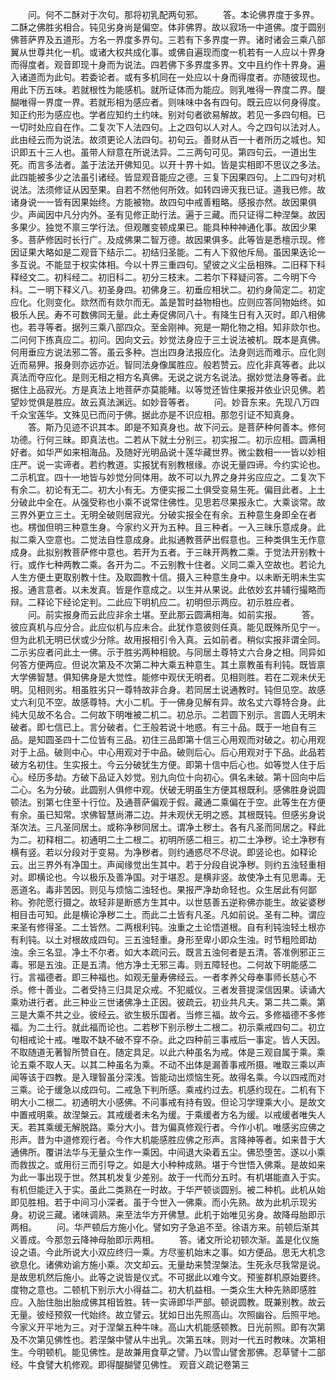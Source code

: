 <!-- { "loadSidebar": true } -->
　　问。何不二酥对于次句。那将初乳配两句邪。
　　答。本论佛界度于多界。二酥之佛胜劣相合。钝见劣身尚是偏空。体非佛界。故以寂场一中道佛。度于圆别佛菩萨界及五道形。方名一界度多界句。三若有下多界度一界。诸时诸会三乘八部翼从世尊共化一机。或诸大权共成化事。或佛自遍现而度一机若有一人应以十界身而得度者。观音即现十身而为说法。四若佛下多界度多界。文中且约作十界身。遍入诸道而为此句。若委论者。或有多机同在一处应以十身而得度者。亦随彼现也。用此下历五味。若就根性为能感机。就所证体而为能应。则乳唯得一界度二界。醍醐唯得一界度一界。若就形相为感应者。则味味中各有四句。既云应以何身得度。知正约形为感应也。学者应知约土约味。别对句者欲易解故。若见一多四句相。已一切时处应自在作。二复次下人法四句。上之四句以人对人。今之四句以法对人。此由经云而为说法。故须更论人法四句。初句云。善财从百一十者所历之城也。知识即五十三人也。虽带人辩意在所说法异。二三两句可见。第四句云。一道出生死。而言多法者。盖于法法开佛知见。以开十界十如。皆是实相即不思议之多法。此四能被多少之法虽引诸经。皆显观音能应之德。三复下因果四句。上二四句对机说法。法须修证从因至果。自若不然他何所效。如转四谛灭我已证。道我已修。故诸身说一一皆有因果始终。方能被物。故四句中戒善粗略。感报亦然。故因果俱少。声闻因中凡分内外。圣有见修正助行法。遍于三藏。而只证得二种涅槃。故因多果少。独觉不禀三学行法。但观雕变顿成果已。能具种种神通化事。故因少果多。菩萨修因时长行广。及成佛果二智万德。故因果俱多。此等皆是悉檀示现。修因证果大略如是二观音下结示二。初结归圣能。二有人下叙他斥局。虽因果迭论一多互说。不能显于权实体相。今以十界三重四句。望彼之义尘岳相殊。二旧释下科释经文二。初科经二。初旧科二。初分三枝末。二若尔下释疑问答。二今明下今科。二一明下释义八。初圣身四。初佛身三。初垂应相状二。初约身简定二。初定应化。化则变化。欻然而有欻尔而无。盖是暂时益物相也。应则应答同物始终。如极乐人民。寿不可数佛同无量。此土寿促佛同八十。有降生日有入灭时。即八相佛也。若寻等者。据列三乘八部四众。至金刚神。宛是一期化物之相。知非欻尔也。二问何下拣真应二。初问。因向文云。妙觉法身应于三土说法被机。既本是真佛。何用垂应方说法邪二答。虽云多种。岂出四身法报应化。法身则远而难示。应化则近而易狎。报身则亦远亦近。智同法身像属胜应。般若赞云。应化非真等者。此以真法而夺应化。是则无相之相方名真佛。无说之说方名说法。据妙觉法身等者。此据住上品寂光。方是真法上地菩萨亦莫能睹。以等觉还皆住果报并依业识见佛。若望妙觉俱是胜应。故云真法渊远。如妙音等者。
　　问。妙音东来。先现八万四千众宝莲华。文殊见已而问于佛。据此亦是不识应相。那忽引证不知真身。
　　答。斯乃见迹不识其本。即是不知真身也。故下问云。是菩萨种何善本。修何功德。行何三昧。即真法也。二若从下就土分别三。初实报二。初示应相。圆满相好者。如华严如来相海品。及随好光明品说十莲华藏世界。微尘数相一一皆以妙相庄严。说一实谛者。若约教道。实报犹有别教根缘。亦说无量四谛。今约实论也。二示机宜。四十一地皆与妙觉分同体用。故不可以九界之身并劣应应之。二复次下有余二。初论有无二。初大小有无。方便实报二土俱受变易生死。偏目此者。上土分破此中全在。从强受称也小乘不说常住佛性。见思若尽果报永亡。大乘谈常。故三界外更立三土。无明全破则居寂光。分破实报全在有余。五种意生身即全在者也。楞伽但明三种意生身。今家约义开为五种。且三种者。一入三昧乐意成身。此拟二乘入空意也。二觉法自性意成身。此拟通教菩萨出假意也。三种类俱生无作意成身。此拟别教菩萨修中意也。若开为五者。于三昧开两教二乘。于觉法开别教十行。或作七种两教二乘。各开为二。不云别教十住者。义同二乘入空故也。若论九人生方便土更取别教十住。及取圆教十信。摄入三种意生身中。以未断无明未生实报。通言意者。以未发真。皆是作意成之。以生并从果说。此依妙玄并辅行撮略而辩。二释论下经论定判。二此应下明机应二。初明但示两应。初示胜应者。
　　问。前实报身而云此应非余土堪。至此那云圆满相海。如前实报。
　　答。彼应真机与应分合。此应似机与应未合。此犹作意彼则任真。能见既殊所见宁一。但为此机无明已伏或少分除。故用报相引令入真。云如前者。稍似实报非谓全同。二示劣应者问此土一佛。示于胜劣两种相貌。与同居土尊特丈六合身之相。同异如何答方便两应。但说次第及不次第二种大乘五种意生。其土禀教虽有利钝。既皆禀大学佛智慧。俱知佛身是大觉性。能修中观伏无明者。见相则胜。若在二观未伏无明。见相则劣。相虽胜劣只一尊特故非合身。若同居土说通教时。钝但见空。故感丈六利见不空。故感尊特。大小二机。于一佛身见解有异。故名丈六尊特合身。此纯大见故不名合。二何故下明唯被二机二。初总示。二若圆下别示。言圆人无明未破者。即七信已上。言分破者。仁王般若说十地惑。有三十品。既于一地自有三品。是知圆圣四十二位皆有三品。初住三品即第十信三心用观而对破之。初心用观对于上品。破则中心。中心用观对于中品。破则后心。后心用观对于下品。此品若破方名初住。生实报土。今云分破犹生方便。即第十信中后心也。如等觉人住于后心。经历多劫。方破下品证入妙觉。别九向位十向初心。俱名未破。第十回向中后二心。名为分破。此圆别人俱修中观。伏破无明虽生方便其根既利。感佛胜身说圆顿法。别第七住至十行位。及通菩萨偏观于假。藏通二乘偏在于空。此等生在方便有余。虽已知常。求佛智慧尚滞二边。并未观伏无明之惑。其根既钝。但感劣身说渐次法。三凡圣同居土。或称净秽同居土。谓净土秽土。各有凡圣而同居之。释此为二。初释相二。初通明二土二根二。初明所感二相三。初二土净秽。论土净秽有横有竖。若以分段对于变易。为净秽者。则约通惑尽不尽说。即竖论也。如释论云。出三界外有净国土。声闻缘觉出生其中。若于分段自说净秽。则约五浊轻重相对。即横论也。今以极乐及善净国。对于堪忍。是横非竖。故使净土有见思毒。无恶道名。毒非苦因。则见与烦恼二浊轻也。果报严净劫命轻也。众生居此有何鄙称。弥陀愿行摄之。故轻非是断惑方生其中。以世慈善五逆称佛亦能生。故娑婆秽相目击可知。此是横论净秽二土。而此二土皆有凡圣。凡如前说。圣有二种。谓应来圣有修得圣。二土皆然。二两根利钝。浊重之土论悟道根。自有利钝浊轻土根亦有利钝。以土对根故成四句。三五浊轻重。身形至卑小即众生浊。时节粗险即劫浊。余三名显。净土不尔者。如大本疏问云。既言五浊何者是五清。答准例邪正三毒。邪是五浊。正是五清。他方净土无邪三毒。则五障轻也。二何故下明能感二行。言福德者。即三种福也。如观无量寿佛经云。一者孝养父母奉事师长慈心不杀。修十善业。二者受持三归具足众戒。不犯威仪。三者发菩提深信因果。读诵大乘劝进行者。此三种业三世诸佛净土正因。彼疏云。初业共凡夫。第二共二乘。第三是大乘不共之业。彼经云。欲生极乐国者。当修三福。故今云。多修福德不多修福。为二土行。就此福而论也。二若秽下别示秽土二根二。初示乘戒四句二。初立句相戒论十戒。唯取不缺不破不穿不杂。此之四种前三事戒后一事定。皆人天因。不取随道无著智所赞自在。随定具足。以此六种虽名为戒。体是三观自属于乘。乘论五乘不取人天。以其二种虽名为乘。不动不出体是漏善事戒所摄。唯取三乘以声闻等该于四教。是入理智虽分深浅。皆能动出烦恼生死。故得名乘。今以四戒而对三乘。论于缓急以成四句。二戒急下判所感。乘戒约过去。机感约现在。二机有下明大小二根二。初通明大小感佛。不问事戒有持有毁。但论习学理乘大小。是故文中置戒明乘。故涅槃云。其戒缓者未名为缓。于乘缓者方名为缓。以戒缓者唯失人天。若其乘缓无解脱路。乘分大小。昔为偏真修观行者。今作小机。唯感劣应佛之形声。昔为中道修观行者。今作大机能感胜应佛之形声。言降神等者。如来昔于大通佛所。覆讲法华与无量众生作一乘因。中间退大染着五尘。佛恐堕苦。遂以小乘而救拔之。或用衍三而引导之。如是大小种种成熟。堪于今世悟入佛乘。是故如来为此一事出现于世。然其机发复少差别。故于一代而分五时。有机堪能直入于实。有机但能迂入于实。虽此二类熟在一时故。于华严顿谈圆别。被二种机。此机从始即见胜相。若于中间习小深者。虽于今世入一佛乘。而小先熟。故为此机示现劣身。初说三藏。诸味调熟。来至法华方开佛慧。此机于始唯见劣身。故降母胎即示两相。
　　问。华严顿后方施小化。譬如穷子急追不至。徐语方来。前顿后渐其义善成。今那忽云降神母胎即示两相。
　　答。诸文所论初顿次渐。盖是化仪施设之语。今此所说大小双应终归一乘。方尽鉴机始末之事。如方便品。思无大机念欲息化。诸佛劝谕方施小乘。次文却云。无量劫来赞涅槃法。生死永尽我常是说。是故思机然后施小。此等之说皆是仪式。不可据此以难今文。预鉴群机原始要终。度物之意也。二顿机下别示大小得益二。初大机益相。一类众生大种先熟即感胜应。入胎住胎出胎成佛其相皆胜。转一实谛即华严部。顿说圆教。既兼别教。故云无量。彼经预叙一代始终。故立譬云。犹如日出先照高山。次照幽谷。后照平地。今家义开平地为三。对于涅槃五种牛味。高山大机能感顿教。日光前照。即有次第及不次第见佛性也。若涅槃中譬从牛出乳。次第五味。则对一代五时教味。次第相生。今明顿机。能见佛性。是故兼用食草之譬。乃以雪山譬舍那佛。忍草譬十二部经。牛食譬大机修观。即得醍醐譬见佛性。
观音义疏记卷第三

